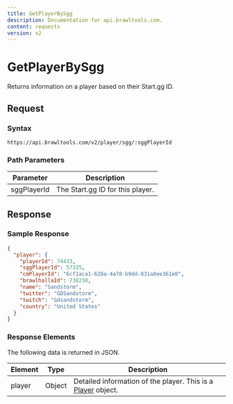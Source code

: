 ```yaml
---
title: GetPlayerBySgg
description: Documentation for api.brawltools.com.
content: requests
version: v2
---
```


# GetPlayerBySgg

Returns information on a player based on their Start.gg ID.

## Request

### Syntax

```url
https://api.brawltools.com/v2/player/sgg/:sggPlayerId
```

### Path Parameters

| Parameter   | Description                      |
| ----------- | -------------------------------- |
| sggPlayerId | The Start.gg ID for this player. |

## Response

### Sample Response

```json
{
  "player": {
    "playerId": 74433,
    "sggPlayerId": 57335,
    "cmPlayerId": "6cf1aca1-620a-4a78-b9dd-831a8ee361e0",
    "brawlhallaId": 738230,
    "name": "Sandstorm",
    "twitter": "GDSandstorm",
    "twitch": "Gdsandstorm",
    "country": "United States"
  }
}
```

### Response Elements

The following data is returned in JSON.

| Element | Type   | Description                                                  |
| ------- | ------ | ------------------------------------------------------------ |
| player  | Object | Detailed information of the player. This is a [Player](../../../datatypes/player) object. |
